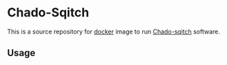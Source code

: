 # Chado-Sqitch
This is a source repository for [docker](http://docker.io) image to run
[Chado-sqitch](http://dictybase.github.io/Chado-Sqitch/) software.

## Usage

